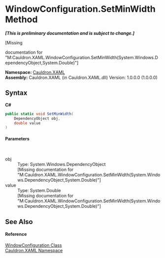 # WindowConfiguration.SetMinWidth Method 
 _**\[This is preliminary documentation and is subject to change.\]**_

\[Missing <summary> documentation for "M:Cauldron.XAML.WindowConfiguration.SetMinWidth(System.Windows.DependencyObject,System.Double)"\]

**Namespace:**&nbsp;<a href="N_Cauldron_XAML">Cauldron.XAML</a><br />**Assembly:**&nbsp;Cauldron.XAML (in Cauldron.XAML.dll) Version: 1.0.0.0 (1.0.0.0)

## Syntax

**C#**<br />
``` C#
public static void SetMinWidth(
	DependencyObject obj,
	double value
)
```


#### Parameters
&nbsp;<dl><dt>obj</dt><dd>Type: System.Windows.DependencyObject<br />\[Missing <param name="obj"/> documentation for "M:Cauldron.XAML.WindowConfiguration.SetMinWidth(System.Windows.DependencyObject,System.Double)"\]</dd><dt>value</dt><dd>Type: System.Double<br />\[Missing <param name="value"/> documentation for "M:Cauldron.XAML.WindowConfiguration.SetMinWidth(System.Windows.DependencyObject,System.Double)"\]</dd></dl>

## See Also


#### Reference
<a href="T_Cauldron_XAML_WindowConfiguration">WindowConfiguration Class</a><br /><a href="N_Cauldron_XAML">Cauldron.XAML Namespace</a><br />